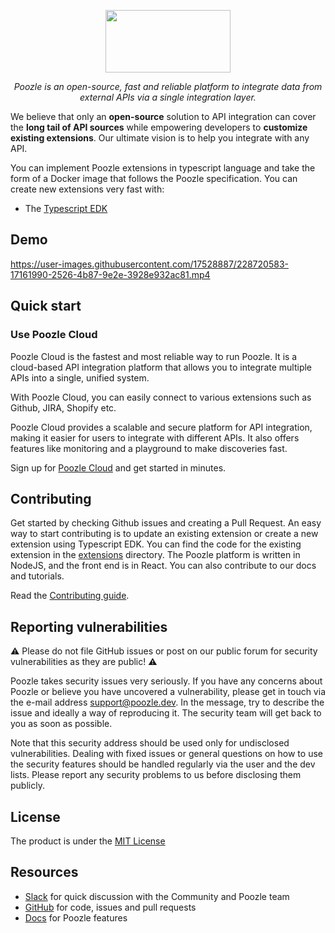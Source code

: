 <p align="center">
  <a href="https://poozle.dev"><img src="https://user-images.githubusercontent.com/17528887/221166175-706c5ce3-756e-49b5-985b-1dc5bf40b8e1.svg" width="200" height="100" /></a>
</p>
<p align="center">
    <em>Poozle is an open-source, fast and reliable platform to integrate data from external APIs via a single integration layer.
</em>
</p>

We believe that only an **open-source** solution to API integration can cover the **long tail of API sources** while empowering developers to **customize existing extensions**. Our ultimate vision is to help you integrate with any API.

You can implement Poozle extensions in typescript language and take the form of a Docker image that follows the Poozle specification. You can create new extensions very fast with:

- The [Typescript EDK](https://docs.poozle.dev/)

## Demo

https://user-images.githubusercontent.com/17528887/228720583-17161990-2526-4b87-9e2e-3928e932ac81.mp4

## Quick start

### Use Poozle Cloud

Poozle Cloud is the fastest and most reliable way to run Poozle. It is a cloud-based API integration platform that allows you to integrate multiple APIs into a single, unified system.

With Poozle Cloud, you can easily connect to various extensions such as Github, JIRA, Shopify etc.

Poozle Cloud provides a scalable and secure platform for API integration, making it easier for users to integrate with different APIs. It also offers features like monitoring and a playground to make discoveries fast.

Sign up for [Poozle Cloud](https://poozle.dev/authentication/signup) and get started in minutes.

## Contributing

Get started by checking Github issues and creating a Pull Request. An easy way to start contributing is to update an existing extension or create a new extension using Typescript EDK. You can find the code for the existing extension in the [extensions](https://github.com/poozlehq/poozle/tree/main/poozle-integrations/extensions) directory. The Poozle platform is written in NodeJS, and the front end is in React. You can also contribute to our docs and tutorials.

Read the [Contributing guide](https://docs.poozle.dev/).

## Reporting vulnerabilities

⚠️ Please do not file GitHub issues or post on our public forum for security vulnerabilities as they are public! ⚠️

Poozle takes security issues very seriously. If you have any concerns about Poozle or believe you have uncovered a vulnerability, please get in touch via the e-mail address support@poozle.dev. In the message, try to describe the issue and ideally a way of reproducing it. The security team will get back to you as soon as possible.

Note that this security address should be used only for undisclosed vulnerabilities. Dealing with fixed issues or general questions on how to use the security features should be handled regularly via the user and the dev lists. Please report any security problems to us before disclosing them publicly.

## License

The product is under the [MIT License](https://github.com/poozlehq/engine/blob/main/LICENSE.md)

## Resources

- [Slack](https://join.slack.com/t/poozle-community/shared_invite/zt-1pwu2hmj9-xtG~DGsW2aEWZc~QtOnVMQo) for quick discussion with the Community and Poozle team
- [GitHub](https://github.com/poozlehq/poozle) for code, issues and pull requests
- [Docs](https://docs.poozle.dev/) for Poozle features
